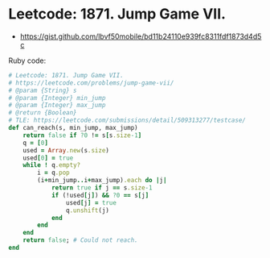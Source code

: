 # Leetcode: 1871. Jump Game VII.

- https://gist.github.com/lbvf50mobile/bd11b24110e939fc8311fdf1873d4d5c

Ruby code:
```Ruby
# Leetcode: 1871. Jump Game VII.
# https://leetcode.com/problems/jump-game-vii/
# @param {String} s
# @param {Integer} min_jump
# @param {Integer} max_jump
# @return {Boolean}
# TLE: https://leetcode.com/submissions/detail/509313277/testcase/
def can_reach(s, min_jump, max_jump)
    return false if ?0 != s[s.size-1] 
    q = [0]
    used = Array.new(s.size)
    used[0] = true
    while ! q.empty?
        i = q.pop
        (i+min_jump..i+max_jump).each do |j|
            return true if j == s.size-1
            if (!used[j]) && ?0 == s[j]
                used[j] = true
                q.unshift(j)
            end
        end
    end
    return false; # Could not reach.
end
```
